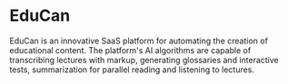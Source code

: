 # EduCan
EduCan is an innovative SaaS platform for automating the creation of educational content. The platform's AI algorithms are capable of transcribing lectures with markup, generating glossaries and interactive tests, summarization for parallel reading and listening to lectures.
